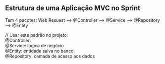 
## Estrutura de uma Aplicação MVC no Sprint

Tem 4 pacotes: Web Resuest --> @Controller --> @Service --> @Repository --> @Entity  

// Usar este padrão no projeto:  
@Controller:  
@Service: lógica de negócio  
@Entity: entidade salva no banco  
@Repository: camada de acesso aos dados  

